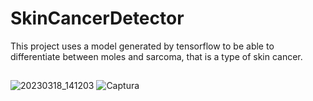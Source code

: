 # SkinCancerDetector

This project uses a model generated by tensorflow to be able to differentiate between moles and sarcoma, that is a type of skin cancer.
##
![20230318_141203](https://user-images.githubusercontent.com/82680610/226131258-9d125605-f999-4273-b043-ac64e9e20053.jpg)
![Captura](https://user-images.githubusercontent.com/82680610/226131262-4a8fed1d-b20e-4ff7-8e51-a4e01a135e24.PNG)
